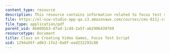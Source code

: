 ```yaml
---
content_type: resource
description: This resource contains information related to focus test script.
file: https://ol-ocw-studio-app-qa.s3.amazonaws.com/courses/cms-611j-creating-video-games-fall-2014/1294a56fa0b31fe20a0fead232293c88_MITCMS_611JF14_FocusScript.pdf
file_type: application/pdf
parent_uid: 8b0895b3-d7ad-1cd4-2a5f-ab2996439769
resourcetype: Document
title: Class on Creating Video Games, Focus Test Script
uid: 1294a56f-a0b3-1fe2-0a0f-ead232293c88
---
```

